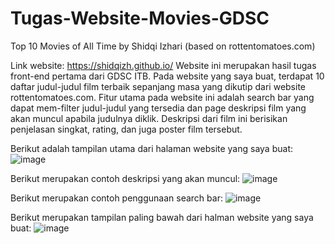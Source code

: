 # Tugas-Website-Movies-GDSC
Top 10 Movies of All Time by Shidqi Izhari
(based on rottentomatoes.com)

Link website: https://shidqizh.github.io/
Website ini merupakan hasil tugas front-end pertama dari GDSC ITB.
Pada website yang saya buat, terdapat 10 daftar judul-judul film terbaik sepanjang masa yang dikutip dari website rottentomatoes.com.
Fitur utama pada website ini adalah search bar yang dapat mem-filter judul-judul yang tersedia dan page deskripsi film yang akan muncul apabila judulnya diklik.
Deskripsi dari film ini berisikan penjelasan singkat, rating, dan juga poster film tersebut.

Berikut adalah tampilan utama dari halaman website yang saya buat:
![image](https://user-images.githubusercontent.com/70960345/139216401-f51ec16d-fb51-468f-80ab-32f2d69c9a53.png)

Berikut merupakan contoh deskripsi yang akan muncul:
![image](https://user-images.githubusercontent.com/70960345/139216613-01c34259-6997-4a87-8a5c-d2a303afdf98.png)

Berikut merupakan contoh penggunaan search bar:
![image](https://user-images.githubusercontent.com/70960345/139216702-559be862-ea23-4966-9b3f-8714600ebbe9.png)

Berikut merupakan tampilan paling bawah dari halman website yang saya buat:
![image](https://user-images.githubusercontent.com/70960345/139216810-a34e394d-1b10-4b9b-9046-2638a0f5bd95.png)

